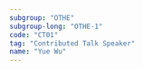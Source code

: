 ```yaml
---
subgroup: "OTHE"
subgroup-long: "OTHE-1"
code: "CT01"
tag: "Contributed Talk Speaker"
name: "Yue Wu"
---
```

